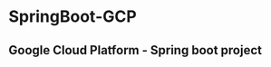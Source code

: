 # SpringBoot-GCP

Google Cloud Platform - Spring boot project
----------------------------------------------






